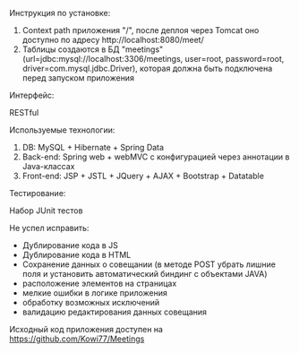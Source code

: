 Инструкция по установке:

1) Context path приложения "/", после деплоя через Tomcat оно доступно по адресу http://localhost:8080/meet/
2) Таблицы создаются в БД "meetings" (url=jdbc:mysql://localhost:3306/meetings, user=root, password=root, driver=com.mysql.jdbc.Driver),
    которая должна быть подключена перед запуском приложения

Интерфейс:

RESTful

Используемые технологии:

1) DB: MySQL + Hibernate + Spring Data
2) Back-end: Spring web + webMVC с конфигурацией через аннотации в Java-классах
3) Front-end: JSP + JSTL + JQuery + AJAX + Bootstrap + Datatable

Тестирование:

Набор JUnit тестов

Не успел исправить:
- Дублирование кода в JS
- Дублирование кода в HTML
- Сохранение данных о совещании (в методе POST убрать лишние поля и установить автоматический биндинг с объектами JAVA)
- расположение элементов на страницах
- мелкие ошибки в логике приложения
- обработку возможных исключений
- валидацию редактирования данных совещания

Исходный код приложения доступен на https://github.com/Kowi77/Meetings